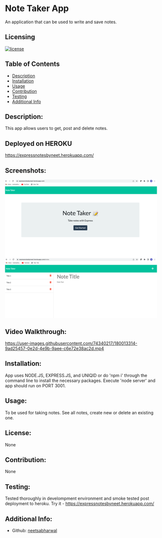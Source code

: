 # Note Taker App

An application that can be used to write and save notes.

## Licensing
  [![license](https://img.shields.io/badge/license-None-blue)](https://shields.io)

## Table of Contents
  - [Description](#description)
  - [Installation](#installation)
  - [Usage](#usage)
  - [Contribution](#contribution)
  - [Testing](#testing)
  - [Additional Info](#additional-info)

## Description:
  This app allows users to get, post and delete notes. 
  
## Deployed on HEROKU
  https://expressnotesbyneet.herokuapp.com/
  
## Screenshots:
<img src="./public/assets/images/1.png">

<img src="./public/assets/images/2.png">

## Video Walkthrough:
https://user-images.githubusercontent.com/74340217/180013314-9ad25457-0e2d-4e9b-9aee-c6e72e38ac2d.mp4

## Installation:
  App uses NODE.JS, EXPRESS.JS, and UNIQID or do 'npm i' through the command line to install the necessary packages. 
  Execute 'node server' and app should run on PORT 3001.

## Usage:
  To be used for taking notes. See all notes, create new or delete an existing one.

## License:
  None

## Contribution:
  None

## Testing:
  Tested thoroughly in develompment environment and smoke tested post deployment to heroku.
  Try it - https://expressnotesbyneet.herokuapp.com/
  
## Additional Info:
  - Github: [neetsabharwal](https://github.com/neetsabharwal)
